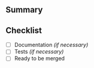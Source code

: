<!--
Thanks for your interest in the project. Bugs filed and PRs submitted are appreciated!

Please make sure you're familiar with and follow the instructions in the [contributing guidelines](https://docs.ark.io/guidebook/contribution-guidelines/contributing.html).

Please fill out the information below to expedite the review and (hopefully) merge of your pull request!
-->

## Summary

<!-- What changes are being made? -->

<!-- Why are these changes necessary? -->

<!-- How were these changes implemented? -->

## Checklist

<!-- Have you done all of these things?  -->

- [ ] Documentation _(if necessary)_
- [ ] Tests _(if necessary)_
- [ ] Ready to be merged

<!-- Feel free to add additional comments. -->
